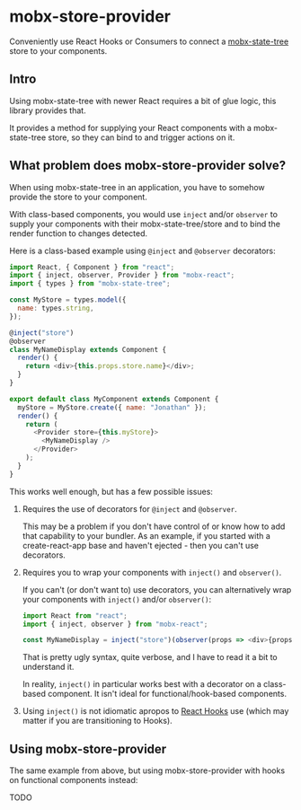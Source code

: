 # mobx-store-provider

Conveniently use React Hooks or Consumers to connect a [mobx-state-tree](https://mobx-state-tree.js.org) store to your components.

## Intro

Using mobx-state-tree with newer React requires a bit of glue logic, this library provides that.

It provides a method for supplying your React components with a mobx-state-tree store, so they can bind to and trigger actions on it.

## What problem does mobx-store-provider solve?

When using mobx-state-tree in an application, you have to somehow provide the store to your component.

With class-based components, you would use `inject` and/or `observer` to supply your components with their mobx-state-tree/store and to bind the render function to changes detected.

Here is a class-based example using `@inject` and `@observer` decorators:

```javascript
import React, { Component } from "react";
import { inject, observer, Provider } from "mobx-react";
import { types } from "mobx-state-tree";

const MyStore = types.model({
  name: types.string,
});

@inject("store")
@observer
class MyNameDisplay extends Component {
  render() {
    return <div>{this.props.store.name}</div>;
  }
}

export default class MyComponent extends Component {
  myStore = MyStore.create({ name: "Jonathan" });
  render() {
    return (
      <Provider store={this.myStore}>
        <MyNameDisplay />
      </Provider>
    );
  }
}
```

This works well enough, but has a few possible issues:

1. Requires the use of decorators for `@inject` and `@observer`.

   This may be a problem if you don't have control of or know how to add that capability to your bundler. As an example, if you started with a create-react-app base and haven't ejected - then you can't use decorators.

1. Requires you to wrap your components with `inject()` and `observer()`.

   If you can't (or don't want to) use decorators, you can alternatively wrap your components with `inject()` and/or `observer()`:

   ```javascript
   import React from "react";
   import { inject, observer } from "mobx-react";

   const MyNameDisplay = inject("store")(observer(props => <div>{props.store.name}</div>));
   ```

   That is pretty ugly syntax, quite verbose, and I have to read it a bit to understand it.

   In reality, `inject()` in particular works best with a decorator on a class-based component. It isn't ideal for functional/hook-based components.

1. Using `inject()` is not idiomatic apropos to [React Hooks](https://reactjs.org/docs/hooks-reference.html) use (which may matter if you are transitioning to Hooks).

## Using mobx-store-provider

The same example from above, but using mobx-store-provider with hooks on functional components instead:

TODO
